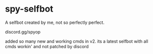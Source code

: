 # spy-selfbot
A selfbot created by me, not so perfectly perfect.

discord.gg/spyop

added so many new and working cmds in v2. its a latest selfbot with all cmds workin' and not patched by discord
